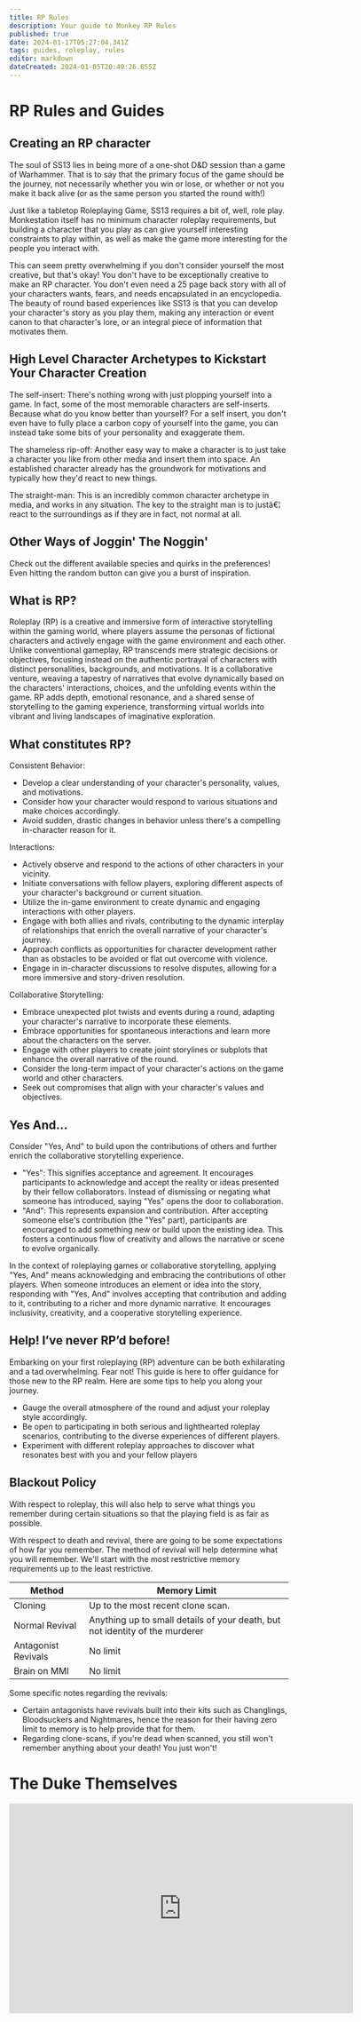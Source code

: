 ```yaml
---
title: RP Rules
description: Your guide to Monkey RP Rules
published: true
date: 2024-01-17T05:27:04.341Z
tags: guides, roleplay, rules
editor: markdown
dateCreated: 2024-01-05T20:49:26.655Z
---
```


# RP Rules and Guides

## Creating an RP character

The soul of SS13 lies in being more of a one-shot D&D session than a game of Warhammer. That is to say that the primary focus of the game should be the journey, not necessarily whether you win or lose, or whether or not you make it back alive (or as the same person you started the round with!)

Just like a tabletop Roleplaying Game, SS13 requires a bit of, well, role play. Monkestation itself has no minimum character roleplay requirements, but building a character that you play as can give yourself interesting constraints to play within, as well as make the game more interesting for the people you interact with.

This can seem pretty overwhelming if you don't consider yourself the most creative, but that's okay! You don't have to be exceptionally creative to make an RP character. You don't even need a 25 page back story with all of your characters wants, fears, and needs encapsulated in an encyclopedia. The beauty of round based experiences like SS13 is that you can develop your character's story as you play them, making any interaction or event canon to that character's lore, or an integral piece of information that motivates them.



## High Level Character Archetypes to Kickstart Your Character Creation

The self-insert: There's nothing wrong with just plopping yourself into a game. In fact, some of the most memorable characters are self-inserts. Because what do you know better than yourself? For a self insert, you don't even have to fully place a carbon copy of yourself into the game, you can instead take some bits of your personality and exaggerate them.

The shameless rip-off: Another easy way to make a character is to just take a character you like from other media and insert them into space. An established character already has the groundwork for motivations and typically how they'd react to new things.

The straight-man: This is an incredibly common character archetype in media, and works in any situation. The key to the straight man is to justâ€¦ react to the surroundings as if they are in fact, not normal at all.


## Other Ways of Joggin' The Noggin'

Check out the different available species and quirks in the preferences! Even hitting the random button can give you a burst of inspiration.

## What is RP?

Roleplay (RP) is a creative and immersive form of interactive storytelling within the gaming world, where players assume the personas of fictional characters and actively engage with the game environment and each other. Unlike conventional gameplay, RP transcends mere strategic decisions or objectives, focusing instead on the authentic portrayal of characters with distinct personalities, backgrounds, and motivations. It is a collaborative venture, weaving a tapestry of narratives that evolve dynamically based on the characters' interactions, choices, and the unfolding events within the game. RP adds depth, emotional resonance, and a shared sense of storytelling to the gaming experience, transforming virtual worlds into vibrant and living landscapes of imaginative exploration.

## What constitutes RP?

Consistent Behavior:
- Develop a clear understanding of your character's personality, values, and motivations.
- Consider how your character would respond to various situations and make choices accordingly.
- Avoid sudden, drastic changes in behavior unless there's a compelling in-character reason for it.

Interactions:
- Actively observe and respond to the actions of other characters in your vicinity.
- Initiate conversations with fellow players, exploring different aspects of your character's background or current situation.
- Utilize the in-game environment to create dynamic and engaging interactions with other players.
- Engage with both allies and rivals, contributing to the dynamic interplay of relationships that enrich the overall narrative of your character's journey.
- Approach conflicts as opportunities for character development rather than as obstacles to be avoided or flat out overcome with violence.
- Engage in in-character discussions to resolve disputes, allowing for a more immersive and story-driven resolution.

Collaborative Storytelling:
- Embrace unexpected plot twists and events during a round, adapting your character's narrative to incorporate these elements.
- Embrace opportunities for spontaneous interactions and learn more about the characters on the server.
- Engage with other players to create joint storylines or subplots that enhance the overall narrative of the round.
- Consider the long-term impact of your character's actions on the game world and other characters.
- Seek out compromises that align with your character's values and objectives.

## Yes And...
Consider "Yes, And" to build upon the contributions of others and further enrich the collaborative storytelling experience.

- "Yes": This signifies acceptance and agreement. It encourages participants to acknowledge and accept the reality or ideas presented by their fellow collaborators. Instead of dismissing or negating what someone has introduced, saying "Yes" opens the door to collaboration.
- "And": This represents expansion and contribution. After accepting someone else's contribution (the "Yes" part), participants are encouraged to add something new or build upon the existing idea. This fosters a continuous flow of creativity and allows the narrative or scene to evolve organically.

In the context of roleplaying games or collaborative storytelling, applying "Yes, And" means acknowledging and embracing the contributions of other players. When someone introduces an element or idea into the story, responding with "Yes, And" involves accepting that contribution and adding to it, contributing to a richer and more dynamic narrative. It encourages inclusivity, creativity, and a cooperative storytelling experience.

## Help! I’ve never RP’d before!
Embarking on your first roleplaying (RP) adventure can be both exhilarating and a tad overwhelming. Fear not! This guide is here to offer guidance for those new to the RP realm. Here are some tips to help you along your journey.

- Gauge the overall atmosphere of the round and adjust your roleplay style accordingly.
- Be open to participating in both serious and lighthearted roleplay scenarios, contributing to the diverse experiences of different players.
- Experiment with different roleplay approaches to discover what resonates best with you and your fellow players

## Blackout Policy

With respect to roleplay, this will also help to serve what things you remember during certain situations so that the playing field is as fair as possible.

With respect to death and revival, there are going to be some expectations of how far you remember. The method of revival will help determine what you will remember. We'll start with the most restrictive memory requirements up to the least restrictive.

| Method | Memory Limit |
|---|---|
| Cloning | Up to the most recent clone scan. |
| Normal Revival | Anything up to small details of your death, but not identity of the murderer |
| Antagonist Revivals | No limit |
| Brain on MMI | No limit |

Some specific notes regarding the revivals:

- Certain antagonists have revivals built into their kits such as Changlings, Bloodsuckers and Nightmares, hence the reason for their having zero limit to memory is to help provide that for them.
- Regarding clone-scans, if you're dead when scanned, you still won't remember anything about your death! You just won't!

# The Duke Themselves
<iframe src="https://player.twitch.tv/?channel=thedukeofook&parent=wiki.monkestation.com" frameborder="0" allowfullscreen="true" scrolling="no" height="378" width="620"></iframe>